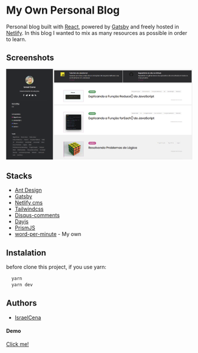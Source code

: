 
# My Own Personal Blog

Personal blog built with [React](https://reactjs.org/), powered by [Gatsby](https://www.gatsbyjs.com/) and freely hosted in [Netlify](https://www.netlify.com/).
In this blog I wanted to mix as many resources as possible in order to learn.

## Screenshots

![App Screenshot](./static/media/app-screenshot.png)


## Stacks

- [Ant Design](https://ant.design/docs/react/introduce) 
- [Gatsby](https://www.gatsbyjs.com/)
- [Netlify cms](https://www.netlifycms.org/)
- [Tailwindcss](https://tailwindcss.com/)
- [Disqus-comments](https://blog.disqus.com/)
- [Dayjs](https://day.js.org/)
- [PrismJS](https://prismjs.com/)
- [word-per-minute](https://www.npmjs.com/package/word-per-minute) - My own

## Instalation

before clone this project, if you use yarn:

```bash
  yarn 
  yarn dev
```
    
## Authors

- [IsraelCena](https://www.github.com/israelcena)

#### Demo
[Click me!](https://blog.israelcena.com.br/)

